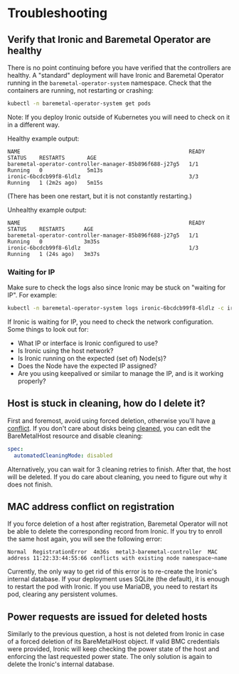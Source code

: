 # Troubleshooting

## Verify that Ironic and Baremetal Operator are healthy

There is no point continuing before you have verified that the controllers are
healthy. A "standard" deployment will have Ironic and Baremetal Operator running
in the `baremetal-operator-system` namespace. Check that the containers are
running, not restarting or crashing:

```bash
kubectl -n baremetal-operator-system get pods
```

Note: If you deploy Ironic outside of Kubernetes you will need to check on it in
a different way.

Healthy example output:

```text
NAME                                                     READY   STATUS    RESTARTS       AGE
baremetal-operator-controller-manager-85b896f688-j27g5   1/1     Running   0              5m13s
ironic-6bcdcb99f8-6ldlz                                  3/3     Running   1 (2m2s ago)   5m15s
```

(There has been one restart, but it is not constantly restarting.)

Unhealthy example output:

```text
NAME                                                     READY   STATUS    RESTARTS      AGE
baremetal-operator-controller-manager-85b896f688-j27g5   1/1     Running   0             3m35s
ironic-6bcdcb99f8-6ldlz                                  1/3     Running   1 (24s ago)   3m37s
```

### Waiting for IP

Make sure to check the logs also since Ironic may be stuck on "waiting for IP".
For example:

```bash
kubectl -n baremetal-operator-system logs ironic-6bcdcb99f8-6ldlz -c ironic
```

If Ironic is waiting for IP, you need to check the network configuration.
Some things to look out for:

- What IP or interface is Ironic configured to use?
- Is Ironic using the host network?
- Is Ironic running on the expected (set of) Node(s)?
- Does the Node have the expected IP assigned?
- Are you using keepalived or similar to manage the IP, and is it working properly?

## Host is stuck in cleaning, how do I delete it?

First and foremost, avoid using forced deletion, otherwise you'll have [a
conflict](#mac-address-conflict-on-registration). If you don't care about disks
being [cleaned](automated_cleaning.md), you can edit the BareMetalHost resource
and disable cleaning:

```yaml
spec:
  automatedCleaningMode: disabled
```

Alternatively, you can wait for 3 cleaning retries to finish. After that, the
host will be deleted. If you do care about cleaning, you need to figure out why
it does not finish.

## MAC address conflict on registration

If you force deletion of a host after registration, Baremetal Operator will not
be able to delete the corresponding record from Ironic. If you try to enroll
the same host again, you will see the following error:

```text
Normal  RegistrationError  4m36s  metal3-baremetal-controller  MAC address 11:22:33:44:55:66 conflicts with existing node namespace~name
```

Currently, the only way to get rid of this error is to re-create the Ironic's
internal database. If your deployment uses SQLite (the default), it is enough
to restart the pod with Ironic. If you use MariaDB, you need to restart its
pod, clearing any persistent volumes.

## Power requests are issued for deleted hosts

Similarly to the previous question, a host is not deleted from Ironic in case
of a forced deletion of its BareMetalHost object. If valid BMC credentials were
provided, Ironic will keep checking the power state of the host and enforcing
the last requested power state. The only solution is again to delete the
Ironic's internal database.
